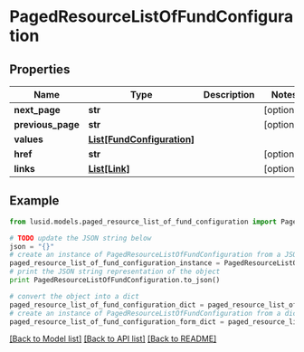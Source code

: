 # PagedResourceListOfFundConfiguration


## Properties
Name | Type | Description | Notes
------------ | ------------- | ------------- | -------------
**next_page** | **str** |  | [optional] 
**previous_page** | **str** |  | [optional] 
**values** | [**List[FundConfiguration]**](FundConfiguration.md) |  | 
**href** | **str** |  | [optional] 
**links** | [**List[Link]**](Link.md) |  | [optional] 

## Example

```python
from lusid.models.paged_resource_list_of_fund_configuration import PagedResourceListOfFundConfiguration

# TODO update the JSON string below
json = "{}"
# create an instance of PagedResourceListOfFundConfiguration from a JSON string
paged_resource_list_of_fund_configuration_instance = PagedResourceListOfFundConfiguration.from_json(json)
# print the JSON string representation of the object
print PagedResourceListOfFundConfiguration.to_json()

# convert the object into a dict
paged_resource_list_of_fund_configuration_dict = paged_resource_list_of_fund_configuration_instance.to_dict()
# create an instance of PagedResourceListOfFundConfiguration from a dict
paged_resource_list_of_fund_configuration_form_dict = paged_resource_list_of_fund_configuration.from_dict(paged_resource_list_of_fund_configuration_dict)
```
[[Back to Model list]](../README.md#documentation-for-models) [[Back to API list]](../README.md#documentation-for-api-endpoints) [[Back to README]](../README.md)


